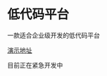 # 低代码平台
一款适合企业级开发的低代码平台

<a href="https://lsamu.github.io/sass_lowcode/" target="_blank">演示地址</a>

目前正在紧急开发中
